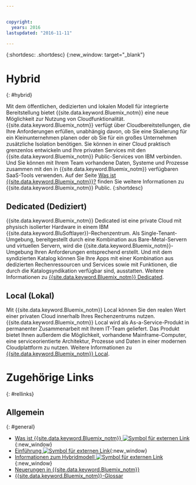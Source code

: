 ```yaml
---


copyright:
  years: 2016
lastupdated: "2016-11-11"

---
```


{:shortdesc: .shortdesc}
{:new_window: target="_blank"}

# Hybrid
{: #hybrid}


Mit dem öffentlichen, dedizierten und lokalen Modell für integrierte Bereitstellung bietet {{site.data.keyword.Bluemix_notm}} eine neue Möglichkeit zur Nutzung von Cloudfunktionalität. {{site.data.keyword.Bluemix_notm}} verfügt über Cloudbereitstellungen, die Ihre Anforderungen erfüllen, unabhängig davon, ob Sie eine Skalierung für ein Kleinunternehmen planen oder ob Sie für ein großes Unternehmen zusätzliche Isolation benötigen. Sie können in einer Cloud praktisch grenzenlos entwickeln und Ihre privaten Services mit den {{site.data.keyword.Bluemix_notm}} Public-Services von IBM verbinden. Und Sie können mit Ihrem Team vorhandene Daten, Systeme und Prozesse zusammen mit den in {{site.data.keyword.Bluemix_notm}} verfügbaren SaaS-Tools verwenden. Auf der Seite [Was ist {{site.data.keyword.Bluemix_notm}}?](/docs/overview/whatisbluemix.html) finden Sie weitere Informationen zu {{site.data.keyword.Bluemix_notm}} Public.
{:shortdesc}

## Dedicated (Dediziert)

{{site.data.keyword.Bluemix_notm}} Dedicated ist eine private Cloud mit physisch isolierter Hardware in einem IBM {{site.data.keyword.BluSoftlayer}}-Rechenzentrum. Als Single-Tenant-Umgebung, bereitgestellt durch eine Kombination aus Bare-Metal-Servern und virtuellen Servern, wird die {{site.data.keyword.Bluemix_notm}}-Umgebung Ihren Anforderungen entsprechend erstellt. Und mit dem syndizierten Katalog können Sie Ihre Apps mit einer Kombination aus dedizierten Rechenressourcen und Services sowie mit Funktionen, die durch die Katalogsyndikation verfügbar sind, ausstatten. Weitere Informationen zu [{{site.data.keyword.Bluemix_notm}} Dedicated](/docs/dedicated/index.html).

## Local (Lokal)

Mit {{site.data.keyword.Bluemix_notm}} Local können Sie den realen Wert einer privaten Cloud innerhalb Ihres Rechenzentrums nutzen.  {{site.data.keyword.Bluemix_notm}} Local wird als As-a-Service-Produkt in permanenter Zusammenarbeit mit Ihrem IT-Team geliefert. Das Produkt bietet Ihnen außerdem die Möglichkeit, vorhandene Mainframe-Computer, eine serviceorientierte Architektur, Prozesse und Daten in einer modernen Cloudplattform zu nutzen. Weitere Informationen zu [{{site.data.keyword.Bluemix_notm}} Local](/docs/local/index.html).

# Zugehörige Links
{: #rellinks}
## Allgemein
{: #general}
* [Was ist {{site.data.keyword.Bluemix_notm}} ![Symbol für externen Link](../icons/launch-glyph.svg)](http://www.ibm.com/cloud-computing/bluemix/what-is-bluemix/){:new_window}
* [Einführung ![Symbol für externen Link](../icons/launch-glyph.svg)](http://www.ibm.com/cloud-computing/bluemix/getting-started/){:new_window}
* [Informationen zum Hybridmodell ![Symbol für externen Link](../icons/launch-glyph.svg)](http://www.ibm.com/cloud-computing/bluemix/hybrid/){:new_window}
* [Neuerungen in {{site.data.keyword.Bluemix_notm}}](/docs/whatsnew/index.html)
* [{{site.data.keyword.Bluemix_notm}}-Glossar](/docs/overview/glossary/index.html)
